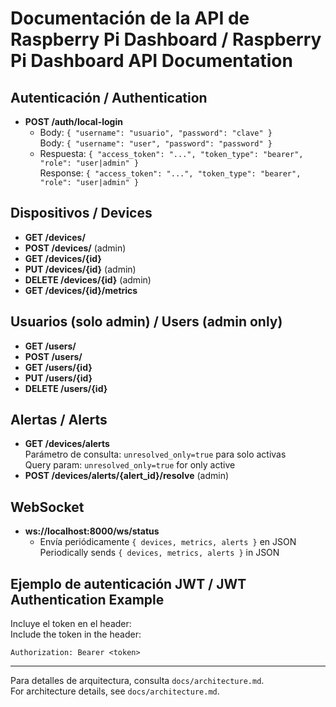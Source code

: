 # Documentación de la API de Raspberry Pi Dashboard / Raspberry Pi Dashboard API Documentation

## Autenticación / Authentication

- **POST /auth/local-login**
  - Body: `{ "username": "usuario", "password": "clave" }`  
    Body: `{ "username": "user", "password": "password" }`
  - Respuesta: `{ "access_token": "...", "token_type": "bearer", "role": "user|admin" }`  
    Response: `{ "access_token": "...", "token_type": "bearer", "role": "user|admin" }`

## Dispositivos / Devices

- **GET /devices/**
- **POST /devices/** (admin)
- **GET /devices/{id}**
- **PUT /devices/{id}** (admin)
- **DELETE /devices/{id}** (admin)
- **GET /devices/{id}/metrics**

## Usuarios (solo admin) / Users (admin only)

- **GET /users/**
- **POST /users/**
- **GET /users/{id}**
- **PUT /users/{id}**
- **DELETE /users/{id}**

## Alertas / Alerts

- **GET /devices/alerts**  
  Parámetro de consulta: `unresolved_only=true` para solo activas  
  Query param: `unresolved_only=true` for only active
- **POST /devices/alerts/{alert_id}/resolve** (admin)

## WebSocket

- **ws://localhost:8000/ws/status**
  - Envía periódicamente `{ devices, metrics, alerts }` en JSON  
    Periodically sends `{ devices, metrics, alerts }` in JSON

## Ejemplo de autenticación JWT / JWT Authentication Example

Incluye el token en el header:  
Include the token in the header:
```
Authorization: Bearer <token>
```

---

Para detalles de arquitectura, consulta `docs/architecture.md`.  
For architecture details, see `docs/architecture.md`.

